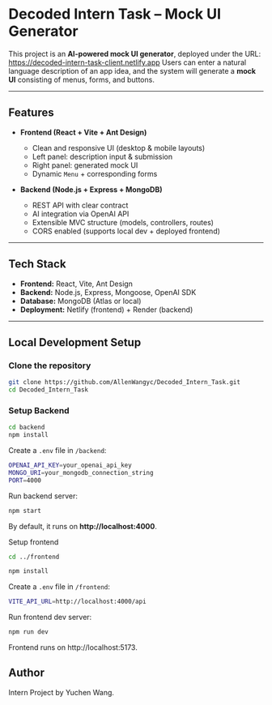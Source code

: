 # Decoded Intern Task – Mock UI Generator

This project is an **AI-powered mock UI generator**, deployed under the URL: https://decoded-intern-task-client.netlify.app
Users can enter a natural language description of an app idea, and the system will generate a **mock UI** consisting of menus, forms, and buttons.

---

## Features

- **Frontend (React + Vite + Ant Design)**
  - Clean and responsive UI (desktop & mobile layouts)
  - Left panel: description input & submission
  - Right panel: generated mock UI
  - Dynamic `Menu` + corresponding forms

- **Backend (Node.js + Express + MongoDB)**
  - REST API with clear contract
  - AI integration via OpenAI API
  - Extensible MVC structure (models, controllers, routes)
  - CORS enabled (supports local dev + deployed frontend)


---

## Tech Stack

- **Frontend:** React, Vite, Ant Design  
- **Backend:** Node.js, Express, Mongoose, OpenAI SDK  
- **Database:** MongoDB (Atlas or local)  
- **Deployment:** Netlify (frontend) + Render (backend)

---

## Local Development Setup

### Clone the repository

```bash
git clone https://github.com/AllenWangyc/Decoded_Intern_Task.git
cd Decoded_Intern_Task
```

### Setup Backend

```bash
cd backend
npm install
```

Create a `.env` file in `/backend`:

```bash
OPENAI_API_KEY=your_openai_api_key
MONGO_URI=your_mongodb_connection_string
PORT=4000
```

Run backend server:

```bash
npm start
```

By default, it runs on **http://localhost:4000**.

Setup frontend

```bash
cd ../frontend

npm install

```

Create a `.env` file in `/frontend`:

```bash
VITE_API_URL=http://localhost:4000/api
```

Run frontend dev server:

```bash
npm run dev
```

Frontend runs on http://localhost:5173.

##  Author

Intern Project by Yuchen Wang.

